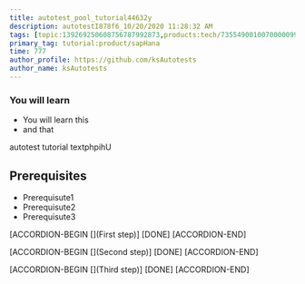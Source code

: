 ```yaml
---
title: autotest_pool_tutorial44632y
description: autotestI878f6_10/20/2020 11:28:32 AM
tags: [topic:139269250608756787992873,products:tech/73554900100700000996,tutorial:experience/advanced]
primary_tag: tutorial:product/sapHana
time: 777
author_profile: https://github.com/ksAutotests
author_name: ksAutotests
---
```

### You will learn
- You will learn this
- and that

autotest tutorial textphpihU

## Prerequisites
- Prerequisute1
- Prerequisute2
- Prerequisute3

[ACCORDION-BEGIN [](First step)]
[DONE]
[ACCORDION-END]

[ACCORDION-BEGIN [](Second step)]
[DONE]
[ACCORDION-END]

[ACCORDION-BEGIN [](Third step)]
[DONE]
[ACCORDION-END]

